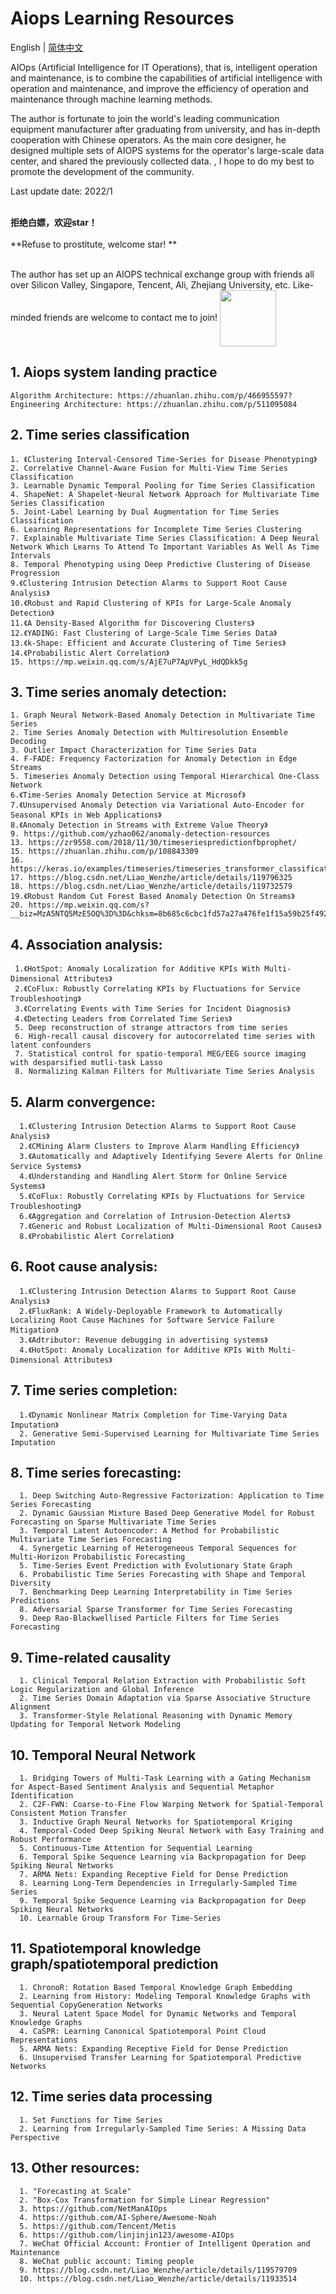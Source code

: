 
# Aiops Learning Resources

 English | [简体中文](README_zh-CN.md)<br>
  
AIOps (Artificial Intelligence for IT Operations), that is, intelligent operation and maintenance, is to combine the capabilities of artificial intelligence with operation and maintenance, and improve the efficiency of operation and maintenance through machine learning methods. <br>

The author is fortunate to join the world's leading communication equipment manufacturer after graduating from university, and has in-depth cooperation with Chinese operators. As the main core designer, he designed multiple sets of AIOPS systems for the operator's large-scale data center, and shared the previously collected data. , I hope to do my best to promote the development of the community.
    
Last update date: 2022/1<br><br>

**拒绝白嫖，欢迎star！**<br><br>
**Refuse to prostitute, welcome star! **<br><br>

The author has set up an AIOPS technical exchange group with friends all over Silicon Valley, Singapore, Tencent, Ali, Zhejiang University, etc. Like-minded friends are welcome to contact me to join! <img width="90" height="90" align=center src="https://user-images.githubusercontent.com/45705519/147529773-5474a194-b323-4f34-b5c9-a46442afa68f.png"/>

## 1. Aiops system landing practice

    Algorithm Architecture: https://zhuanlan.zhihu.com/p/466955597?
    Engineering Architecture: https://zhuanlan.zhihu.com/p/511095084

## 2. Time series classification

    1. 《Clustering Interval-Censored Time-Series for Disease Phenotyping》
    2. Correlative Channel-Aware Fusion for Multi-View Time Series Classification
    3. Learnable Dynamic Temporal Pooling for Time Series Classification
    4. ShapeNet: A Shapelet-Neural Network Approach for Multivariate Time Series Classification
    5. Joint-Label Learning by Dual Augmentation for Time Series Classification
    6. Learning Representations for Incomplete Time Series Clustering
    7. Explainable Multivariate Time Series Classification: A Deep Neural Network Which Learns To Attend To Important Variables As Well As Time Intervals
    8. Temporal Phenotyping using Deep Predictive Clustering of Disease Progression
    9.《Clustering Intrusion Detection Alarms to Support Root Cause Analysis》
    10.《Robust and Rapid Clustering of KPIs for Large-Scale Anomaly Detection》
    11.《A Density-Based Algorithm for Discovering Clusters》
    12.《YADING: Fast Clustering of Large-Scale Time Series Data》
    13.《k-Shape: Efficient and Accurate Clustering of Time Series》
    14.《Probabilistic Alert Correlation》
    15. https://mp.weixin.qq.com/s/AjE7uP7ApVPyL_HdQDkk5g




## 3. Time series anomaly detection:
    1. Graph Neural Network-Based Anomaly Detection in Multivariate Time Series
    2. Time Series Anomaly Detection with Multiresolution Ensemble Decoding
    3. Outlier Impact Characterization for Time Series Data
    4. F-FADE: Frequency Factorization for Anomaly Detection in Edge Streams
    5. Timeseries Anomaly Detection using Temporal Hierarchical One-Class Network
    6.《Time-Series Anomaly Detection Service at Microsof》
    7.《Unsupervised Anomaly Detection via Variational Auto-Encoder for Seasonal KPIs in Web Applications》
    8.《Anomaly Detection in Streams with Extreme Value Theory》
    9. https://github.com/yzhao062/anomaly-detection-resources
    13. https://zr9558.com/2018/11/30/timeseriespredictionfbprophet/
    15. https://zhuanlan.zhihu.com/p/108843309
    16. https://keras.io/examples/timeseries/timeseries_transformer_classification/
    17. https://blog.csdn.net/Liao_Wenzhe/article/details/119796325
    18. https://blog.csdn.net/Liao_Wenzhe/article/details/119732579
    19.《Robust Random Cut Forest Based Anomaly Detection On Streams》
    20. https://mp.weixin.qq.com/s?__biz=MzA5NTQ5MzE5OQ%3D%3D&chksm=8b685c6cbc1fd57a27a476fe1f15a59b25f4928094b2a49b7e8f054ed0cc5dc29a243173bf2e&idx=1&mid=2653057356&scene=21&sn=85d82226c7f66685ec8cf486569976dc#wechat_redirect

 
## 4. Association analysis:

     1.《HotSpot: Anomaly Localization for Additive KPIs With Multi-Dimensional Attributes》
     2.《CoFlux: Robustly Correlating KPIs by Fluctuations for Service Troubleshooting》
     3.《Correlating Events with Time Series for Incident Diagnosis》
     4.《Detecting Leaders from Correlated Time Series》
     5. Deep reconstruction of strange attractors from time series
     6. High-recall causal discovery for autocorrelated time series with latent confounders
     7. Statistical control for spatio-temporal MEG/EEG source imaging with desparsified mutli-task Lasso
     8. Normalizing Kalman Filters for Multivariate Time Series Analysis

## 5. Alarm convergence:

      1.《Clustering Intrusion Detection Alarms to Support Root Cause Analysis》
      2.《CMining Alarm Clusters to Improve Alarm Handling Efficiency》
      3.《Automatically and Adaptively Identifying Severe Alerts for Online Service Systems》
      4.《Understanding and Handling Alert Storm for Online Service Systems》
      5.《CoFlux: Robustly Correlating KPIs by Fluctuations for Service Troubleshooting》
      6.《Aggregation and Correlation of Intrusion-Detection Alerts》
      7.《Generic and Robust Localization of Multi-Dimensional Root Causes》
      8.《Probabilistic Alert Correlation》
      
## 6. Root cause analysis:
      1.《Clustering Intrusion Detection Alarms to Support Root Cause Analysis》
      2.《FluxRank: A Widely-Deployable Framework to Automatically Localizing Root Cause Machines for Software Service Failure Mitigation》
      3.《Adtributor: Revenue debugging in advertising systems》
      4.《HotSpot: Anomaly Localization for Additive KPIs With Multi-Dimensional Attributes》
      
## 7. Time series completion:
      1.《Dynamic Nonlinear Matrix Completion for Time-Varying Data Imputation》
      2. Generative Semi-Supervised Learning for Multivariate Time Series Imputation
      
## 8. Time series forecasting:

      1. Deep Switching Auto-Regressive Factorization: Application to Time Series Forecasting
      2. Dynamic Gaussian Mixture Based Deep Generative Model for Robust Forecasting on Sparse Multivariate Time Series
      3. Temporal Latent Autoencoder: A Method for Probabilistic Multivariate Time Series Forecasting
      4. Synergetic Learning of Heterogeneous Temporal Sequences for Multi-Horizon Probabilistic Forecasting
      5. Time-Series Event Prediction with Evolutionary State Graph
      6. Probabilistic Time Series Forecasting with Shape and Temporal Diversity
      7. Benchmarking Deep Learning Interpretability in Time Series Predictions
      8. Adversarial Sparse Transformer for Time Series Forecasting
      9. Deep Rao-Blackwellised Particle Filters for Time Series Forecasting
      
## 9. Time-related causality

      1. Clinical Temporal Relation Extraction with Probabilistic Soft Logic Regularization and Global Inference
      2. Time Series Domain Adaptation via Sparse Associative Structure Alignment
      3. Transformer-Style Relational Reasoning with Dynamic Memory Updating for Temporal Network Modeling
      
## 10. Temporal Neural Network

      1. Bridging Towers of Multi-Task Learning with a Gating Mechanism for Aspect-Based Sentiment Analysis and Sequential Metaphor Identification
      2. C2F-FWN: Coarse-to-Fine Flow Warping Network for Spatial-Temporal Consistent Motion Transfer
      3. Inductive Graph Neural Networks for Spatiotemporal Kriging
      4. Temporal-Coded Deep Spiking Neural Network with Easy Training and Robust Performance
      5. Continuous-Time Attention for Sequential Learning
      6. Temporal Spike Sequence Learning via Backpropagation for Deep Spiking Neural Networks
      7. ARMA Nets: Expanding Receptive Field for Dense Prediction
      8. Learning Long-Term Dependencies in Irregularly-Sampled Time Series
      9. Temporal Spike Sequence Learning via Backpropagation for Deep Spiking Neural Networks
      10. Learnable Group Transform For Time-Series

## 11. Spatiotemporal knowledge graph/spatiotemporal prediction

      1. ChronoR: Rotation Based Temporal Knowledge Graph Embedding
      2. Learning from History: Modeling Temporal Knowledge Graphs with Sequential CopyGeneration Networks
      3. Neural Latent Space Model for Dynamic Networks and Temporal Knowledge Graphs
      4. CaSPR: Learning Canonical Spatiotemporal Point Cloud Representations
      5. ARMA Nets: Expanding Receptive Field for Dense Prediction
      6. Unsupervised Transfer Learning for Spatiotemporal Predictive Networks
      
## 12. Time series data processing

      1. Set Functions for Time Series
      2. Learning from Irregularly-Sampled Time Series: A Missing Data Perspective
      
## 13. Other resources:

      1. "Forecasting at Scale"
      2. "Box-Cox Transformation for Simple Linear Regression"
      3. https://github.com/NetManAIOps
      4. https://github.com/AI-Sphere/Awesome-Noah
      5. https://github.com/Tencent/Metis
      6. https://github.com/linjinjin123/awesome-AIOps
      7. WeChat Official Account: Frontier of Intelligent Operation and Maintenance
      8. WeChat public account: Timing people
      9. https://blog.csdn.net/Liao_Wenzhe/article/details/119579709
      10. https://blog.csdn.net/Liao_Wenzhe/article/details/11933514
       
  

